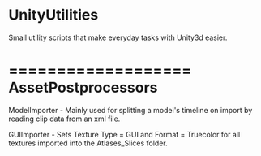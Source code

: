 UnityUtilities
==============

Small utility scripts that make everyday tasks with Unity3d easier. 


===================
AssetPostprocessors
===================

ModelImporter - Mainly used for splitting a model's timeline on import by reading clip data from an xml file. 

GUIImporter - Sets Texture Type = GUI and Format = Truecolor for all textures imported into the Atlases_Slices folder.  


